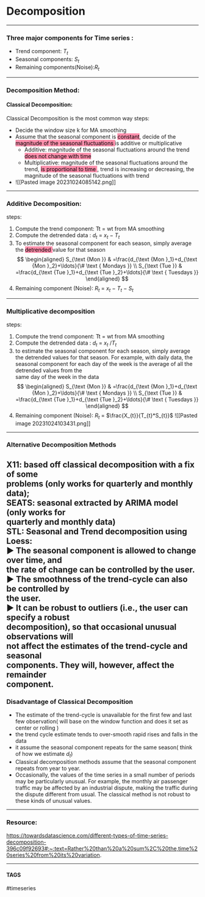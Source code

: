 # Decomposition


---
### Three major components for Time series :
- Trend component: $T_{t}$
- Seasonal components: $S_{t}$
- Remaining components(Noise):$R_{t}$
---
### Decomposition Method:
#### Classical Decomposition:

Classical Decomposition is the most common way
steps:
- Decide the window size k for MA smoothing
- Assume that the seasonal component is <mark style="background: #FF5582A6;">constant</mark>, decide of the <mark style="background: #FF5582A6;">magnitude of the seasonal fluctuations </mark>is additive or multiplicative  
	- Additive: magnitude of the seasonal fluctuations around the trend<mark style="background: #FF5582A6;"> does not change with time </mark>
	- Multiplicative: magnitude of the seasonal fluctuations around the trend, <mark style="background: #FF5582A6;">is proportional to time </mark>, trend is increasing or decreasing, the magnitude of the seasonal fluctuations with trend 
- ![[Pasted image 20231024085142.png]]
---
### Additive Decomposition:
steps:
1. Compute the trend component: Tt = wt from MA smoothing
2. Compute the detrended data : $d_{t}$ = $x_{t}$ − $T_{t}$
3. To estimate the seasonal component for each season, simply average the <mark style="background: #FF5582A6;">detrended </mark>value for that season 
 $$
\begin{aligned}
S_{\text {Mon }} & =\frac{d_{\text {Mon }_1}+d_{\text {Mon }_2}+\ldots}{\# \text { Mondays }} \\
S_{\text {Tue }} & =\frac{d_{\text {Tue }_1}+d_{\text {Tue }_2}+\ldots}{\# \text { Tuesdays }}
\end{aligned}
$$
4. Remaining component (Noise): $R_{t}$ = $x_{t}$ − $T_{t}$ − $S_{t}$  

---
### Multiplicative decomposition
steps:
1. Compute the trend component: Tt = wt from MA smoothing
2. Compute the detrended data : $d_{t}$ = $x_{t}$ /$T_{t}$
3. to estimate the seasonal component for each season, simply  average the detrended values for that season. For example,  with daily data, the seasonal component for each day of the  week is the average of all the detrended values from the  
same day of the week in the data
 $$
\begin{aligned}
S_{\text {Mon }} & =\frac{d_{\text {Mon }_1}+d_{\text {Mon }_2}+\ldots}{\# \text { Mondays }} \\
S_{\text {Tue }} & =\frac{d_{\text {Tue }_1}+d_{\text {Tue }_2}+\ldots}{\# \text { Tuesdays }}
\end{aligned}
$$
4. Remaining component (Noise): $R_{t}$ = $\frac{X_{t}}{T_{t}*S_{t}}$
![[Pasted image 20231024103431.png]]
---
### Alternative Decomposition Methods

X11: based off classical decomposition with a fix of some  
problems (only works for quarterly and monthly data);  
SEATS: seasonal extracted by ARIMA model (only works for  
quarterly and monthly data)  
STL: Seasonal and Trend decomposition using Loess:  
▶ The seasonal component is allowed to change over time, and  
the rate of change can be controlled by the user.  
▶ The smoothness of the trend-cycle can also be controlled by  
the user.  
▶ It can be robust to outliers (i.e., the user can specify a robust  
decomposition), so that occasional unusual observations will  
not affect the estimates of the trend-cycle and seasonal  
components. They will, however, affect the remainder  
component.
---
### Disadvantage of Classical Decomposition
- The estimate of the trend-cycle is unavailable for the first few and last few observation( will base on the window function and does it set as center or rolling )
- the trend cycle estimate tends to over-smooth rapid rises and falls in the data
- it assume the seasonal component repeats for the same season( think of how we estimate $d_{t}$)
- Classical decomposition methods assume that the seasonal component repeats from year to year.
- Occasionally, the values of the time series in a small number of periods may be particularly unusual. For example, the monthly air passenger traffic may be affected by an industrial dispute, making the traffic during the dispute different from usual. The classical method is not robust to these kinds of unusual values.


---
### Resource:
https://towardsdatascience.com/different-types-of-time-series-decomposition-396c09f92693#:~:text=Rather%20than%20a%20sum%2C%20the,time%20series%20from%20its%20variation.

---
#### TAGS
#timeseries 